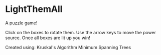 # LightThemAll
A puzzle game!

Click on the boxes to rotate them.
Use the arrow keys to move the power source.
Once all boxes are lit up you win!

Created using:
Kruskal's Algorithm
Minimum Spanning Trees

